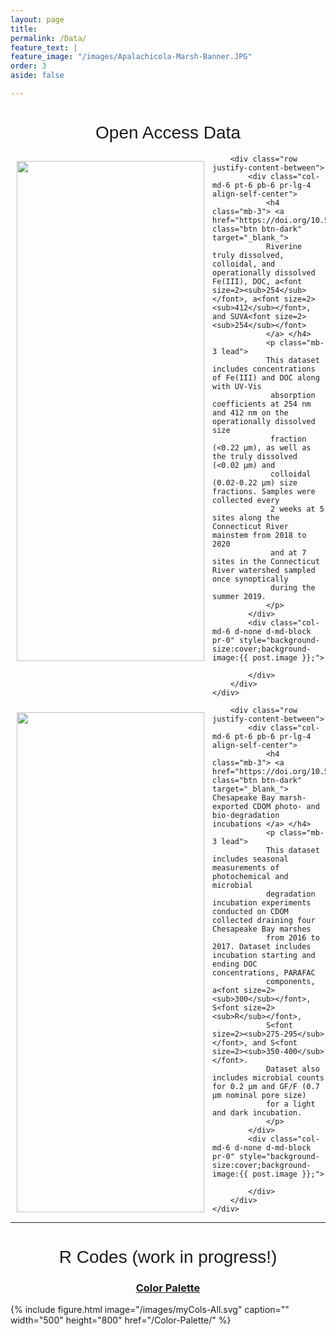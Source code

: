 ```yaml
---
layout: page
title:
permalink: /Data/
feature_text: |
feature_image: "/images/Apalachicola-Marsh-Banner.JPG"
order: 3
aside: false

---
```


<h1 align="center" style="font-family:'Helvetica',sans-serif; font-weight:normal"> Open Access Data </h1>
<p>      </p>

<div class="jumbotron">
    <div class="pl-4 pr-0 h-100 tofront">
    <img src="https://media.springernature.com/full/springer-static/image/art%3A10.1007%2Fs10533-022-00937-5/MediaObjects/10533_2022_937_Fig1_HTML.png?as=webp" caption="" position="left" align="left" width="300" height="800" style="padding:10px">

        <div class="row justify-content-between">
            <div class="col-md-6 pt-6 pb-6 pr-lg-4 align-self-center">
                <h4 class="mb-3"> <a href="https://doi.org/10.5281/zenodo.6092728" class="btn btn-dark" target="_blank_"> 
                Riverine truly dissolved, colloidal, and operationally dissolved Fe(III), DOC, a<font size=2><sub>254</sub></font>, a<font size=2><sub>412</sub></font>, and SUVA<font size=2><sub>254</sub></font>
                </a> </h4>
                <p class="mb-3 lead">
                This dataset includes concentrations of Fe(III) and DOC along with UV-Vis
                 absorption coefficients at 254 nm and 412 nm on the operationally dissolved size 
                 fraction (<0.22 μm), as well as the truly dissolved (<0.02 μm) and 
                 colloidal (0.02-0.22 μm) size fractions. Samples were collected every 
                 2 weeks at 5 sites along the Connecticut River mainstem from 2018 to 2020 
                 and at 7 sites in the Connecticut River watershed sampled once synoptically 
                 during the summer 2019.
                </p>
            </div>
            <div class="col-md-6 d-none d-md-block pr-0" style="background-size:cover;background-image:{{ post.image }};">	

            </div>
        </div>
    </div>
</div> 

<div class="jumbotron">
    <div class="pl-4 pr-0 h-100 tofront">
    <img src="/images/GCReW.png" caption="" position="left" align="left" width="300" height="800" style="padding:10px">

        <div class="row justify-content-between">
            <div class="col-md-6 pt-6 pb-6 pr-lg-4 align-self-center">
                <h4 class="mb-3"> <a href="https://doi.org/10.5281/zenodo.4542308" class="btn btn-dark" target="_blank_"> Chesapeake Bay marsh-exported CDOM photo- and bio-degradation incubations </a> </h4>
                <p class="mb-3 lead">
            	This dataset includes seasonal measurements of photochemical and microbial 
            	degradation incubation experiments conducted on CDOM collected draining four Chesapeake Bay marshes
            	from 2016 to 2017. Dataset includes incubation starting and ending DOC concentrations, PARAFAC
            	components, a<font size=2><sub>300</sub></font>, S<font size=2><sub>R</sub></font>,
            	S<font size=2><sub>275-295</sub></font>, and S<font size=2><sub>350-400</sub></font>.
            	Dataset also includes microbial counts for 0.2 µm and GF/F (0.7 µm nominal pore size)
            	for a light and dark incubation.
                </p>
            </div>
            <div class="col-md-6 d-none d-md-block pr-0" style="background-size:cover;background-image:{{ post.image }};">	

            </div>
        </div>
    </div>
</div>


---
<h1 align="center" style="font-family:'Helvetica',sans-serif; font-weight:normal"> R Codes (work in progress!) </h1>
 
 <h3 align="center"> <a href="/Color-Palette/"> Color Palette </a></h3>
{% include figure.html image="/images/myCols-All.svg" caption="" width="500" height="800" href="/Color-Palette/" %}
